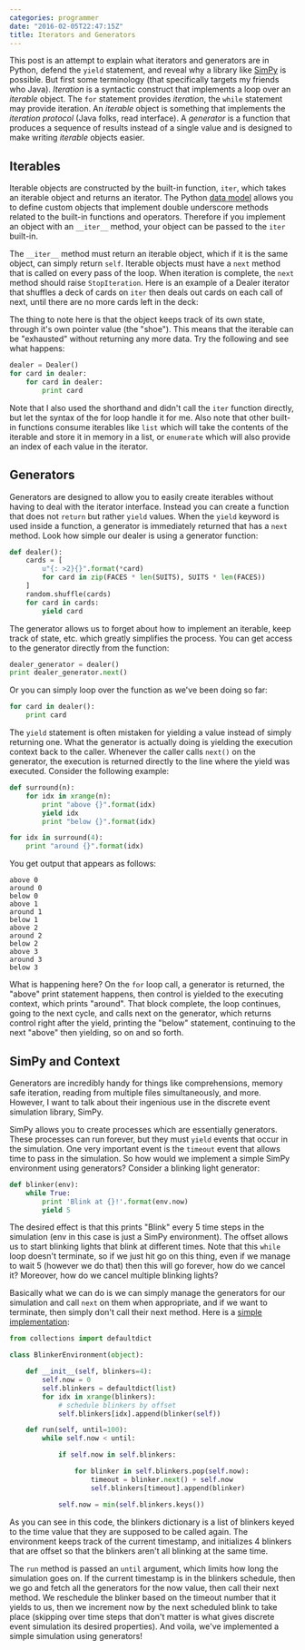 ```yaml
---
categories: programmer
date: "2016-02-05T22:47:15Z"
title: Iterators and Generators
---
```


This post is an attempt to explain what iterators and generators are in Python, defend the `yield` statement, and reveal why a library like [SimPy](https://simpy.readthedocs.org/en/latest/) is possible. But first some terminology (that specifically targets my friends who Java). _Iteration_ is a syntactic construct that implements a loop over an _iterable_ object. The `for` statement provides _iteration_, the `while` statement may provide iteration. An _iterable_ object is something that implements the _iteration protocol_ (Java folks, read interface). A _generator_ is a function that produces a sequence of results instead of a single value and is designed to make writing _iterable_ objects easier.

## Iterables

Iterable objects are constructed by the built-in function, `iter`, which takes an iterable object and returns an iterator. The Python [data model](https://docs.python.org/2/reference/datamodel.html) allows you to define custom objects that implement double underscore methods related to the built-in functions and operators. Therefore if you implement an object with an `__iter__` method, your object can be passed to the `iter` built-in.

The `__iter__` method must return an iterable object, which if it is the same object, can simply return `self`. Iterable objects must have a `next` method that is called on every pass of the loop. When iteration is complete, the `next` method should raise `StopIteration`. Here is an example of a Dealer iterator that shuffles a deck of cards on `iter` then deals out cards on each call of next, until there are no more cards left in the deck:

<script src="https://gist.github.com/bbengfort/b0596990db96b6a7aa82.js"></script>

The thing to note here is that the object keeps track of its own state, through it's own pointer value (the "shoe"). This means that the iterable can be "exhausted" without returning any more data. Try the following and see what happens:

```python
dealer = Dealer()
for card in dealer:
    for card in dealer:
        print card
```

Note that I also used the shorthand and didn't call the `iter` function directly, but let the syntax of the for loop handle it for me. Also note that other built-in functions consume iterables like `list` which will take the contents of the iterable and store it in memory in a list, or `enumerate` which will also provide an index of each value in the iterator.

## Generators

Generators are designed to allow you to easily create iterables without having to deal with the iterator interface. Instead you can create a function that does not `return` but rather `yield` values. When the `yield` keyword is used inside a function, a generator is immediately returned that has a `next` method. Look how simple our dealer is using a generator function:

```python
def dealer():
    cards = [
        u"{: >2}{}".format(*card)
        for card in zip(FACES * len(SUITS), SUITS * len(FACES))
    ]
    random.shuffle(cards)
    for card in cards:
        yield card
```

The generator allows us to forget about how to implement an iterable, keep track of state, etc. which greatly simplifies the process. You can get access to the generator directly from the function:

```python
dealer_generator = dealer()
print dealer_generator.next()
```

Or you can simply loop over the function as we've been doing so far:

```python
for card in dealer():
    print card
```

The `yield` statement is often mistaken for yielding a value instead of simply returning one. What the generator is actually doing is yielding the execution context back to the caller. Whenever the caller calls `next()` on the generator, the execution is returned directly to the line where the yield was executed. Consider the following example:

```python
def surround(n):
    for idx in xrange(n):
        print "above {}".format(idx)
        yield idx
        print "below {}".format(idx)

for idx in surround(4):
    print "around {}".format(idx)
```

You get output that appears as follows:

```text
above 0
around 0
below 0
above 1
around 1
below 1
above 2
around 2
below 2
above 3
around 3
below 3
```

What is happening here? On the `for` loop call, a generator is returned, the "above" print statement happens, then control is yielded to the executing context, which prints "around". That block complete, the loop continues, going to the next cycle, and calls next on the generator, which returns control right after the yield, printing the "below" statement, continuing to the next "above" then yielding, so on and so forth.

## SimPy and Context

Generators are incredibly handy for things like comprehensions, memory safe iteration, reading from multiple files simultaneously, and more. However, I want to talk about their ingenious use in the discrete event simulation library, SimPy.

SimPy allows you to create processes which are essentially generators. These processes can run forever, but they must `yield` events that occur in the simulation. One very important event is the `timeout` event that allows time to pass in the simulation. So how would we implement a simple SimPy environment using generators? Consider a blinking light generator:

```python
def blinker(env):
    while True:
        print 'Blink at {}!'.format(env.now)
        yield 5
```

The desired effect is that this prints "Blink" every 5 time steps in the simulation (env in this case is just a SimPy environment). The offset allows us to start blinking lights that blink at different times. Note that this `while` loop doesn't terminate, so if we just hit go on this thing, even if we manage to wait 5 (however we do that) then this will go forever, how do we cancel it? Moreover, how do we cancel multiple blinking lights?

Basically what we can do is we can simply manage the generators for our simulation and call `next` on them when appropriate, and if we want to terminate, then simply don't call their next method. Here is a [simple implementation](https://gist.github.com/bbengfort/dc2aea53d4ca7fdef925):

```python
from collections import defaultdict

class BlinkerEnvironment(object):

    def __init__(self, blinkers=4):
        self.now = 0
        self.blinkers = defaultdict(list)
        for idx in xrange(blinkers):
            # schedule blinkers by offset
            self.blinkers[idx].append(blinker(self))

    def run(self, until=100):
        while self.now < until:

            if self.now in self.blinkers:

                for blinker in self.blinkers.pop(self.now):
                    timeout = blinker.next() + self.now
                    self.blinkers[timeout].append(blinker)

            self.now = min(self.blinkers.keys())
```

As you can see in this code, the blinkers dictionary is a list of blinkers keyed to the time value that they are supposed to be called again. The environment keeps track of the current timestamp, and initializes 4 blinkers that are offset so that the blinkers aren't all blinking at the same time.

The `run` method is passed an `until` argument, which limits how long the simulation goes on. If the current timestamp is in the blinkers schedule, then we go and fetch all the generators for the now value, then call their next method. We reschedule the blinker based on the timeout number that it yields to us, then we increment now by the next scheduled blink to take place (skipping over time steps that don't matter is what gives discrete event simulation its desired properties). And voila, we've implemented a simple simulation using generators! 
